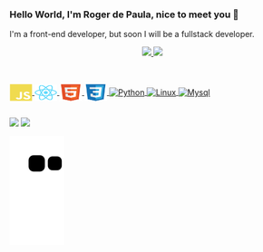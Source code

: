 ### Hello World, I'm Roger de Paula, nice to meet you 👋

I'm a front-end developer, but soon I will be a fullstack developer.

<div align="center">
  <a href="https://github.com/Roger-de-Paula">
  <img height="150em" src="https://github-readme-stats.vercel.app/api?username=Roger-de-Paula&show_icons=true&theme=dark&include_all_commits=true&count_private=true"/>
  <img height="150em" src="https://github-readme-stats.vercel.app/api/top-langs/?username=RogerdePaula&layout=compact&langs_count=7&theme=dark"/>
</div>
  
  ##
  
  <div style="display: inline_block"><br>
  <img align="center" alt="Roger-Js" height="30" width="40" src="https://raw.githubusercontent.com/devicons/devicon/master/icons/javascript/javascript-plain.svg">
  <img align="center" alt="Roger-React" height="30" width="40" src="https://raw.githubusercontent.com/devicons/devicon/master/icons/react/react-original.svg">
  <img align="center" alt="Roger-HTML" height="30" width="40" src="https://raw.githubusercontent.com/devicons/devicon/master/icons/html5/html5-original.svg">
  <img align="center" alt="Roger-CSS" height="30" width="40"
src="https://raw.githubusercontent.com/devicons/devicon/master/icons/css3/css3-original.svg">
    <img align="center" alt="Python" height="40" width="50" src="https://cdn.jsdelivr.net/gh/devicons/devicon/icons/python/python-original.svg" />
    <img align="center" alt="Linux" height="50" width="50" src="https://cdn.jsdelivr.net/gh/devicons/devicon/icons/linux/linux-original.svg" />
    <img align="center" alt="Mysql" height="40" width="40" src="https://cdn.jsdelivr.net/gh/devicons/devicon/icons/mysql/mysql-original-wordmark.svg" />
</div>
  
  ##
  
  <div> 
  <a href="https://instagram.com/roger_code_tech" target="_blank"><img src="https://img.shields.io/badge/-Instagram-%23E4405F?style=for-the-badge&logo=instagram&logoColor=white" target="_blank"></a>
  <a href="https://www.linkedin.com/in/rogertech/" target="_blank"><img src="https://img.shields.io/badge/-LinkedIn-%230077B5?style=for-the-badge&logo=linkedin&logoColor=white" target="_blank"></a> 
 
    
  ![Snake animation](https://github.com/rafaballerini/rafaballerini/blob/output/github-contribution-grid-snake.svg)
 
</div>
